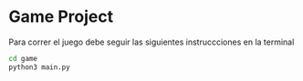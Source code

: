 # Game Project

Para correr el juego debe seguir las siguientes instruccciones en la terminal

```sh
cd game
python3 main.py
```
